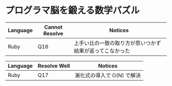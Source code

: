 # プログラマ脳を鍛える数学パズル

| Language | Cannot Resolve | Notices                                                  |
| -------- | -------------- | -------------------------------------------------------- |
| Ruby     | Q16            | 上手い比の一致の取り方が思いつかず結果が返ってこなかった |

| Language | Resolve Well | Notices                    |
| -------- | ------------ | -------------------------- |
| Ruby     | Q17          | 漸化式の導入で O(N) で解決 |
